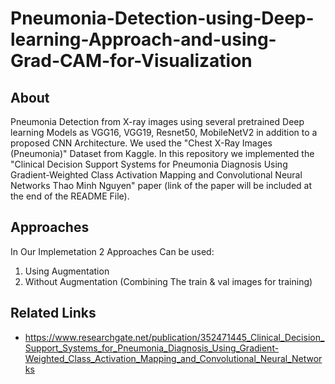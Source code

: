 # Pneumonia-Detection-using-Deep-learning-Approach-and-using-Grad-CAM-for-Visualization

## About
Pneumonia Detection from X-ray images using several pretrained Deep learning Models as VGG16, VGG19, Resnet50, MobileNetV2 in addition to a proposed CNN Architecture.
We used the "Chest X-Ray Images (Pneumonia)" Dataset from Kaggle. In this repository we implemented the "Clinical Decision Support Systems for Pneumonia Diagnosis Using Gradient-Weighted 
Class Activation Mapping and Convolutional Neural Networks Thao Minh Nguyen" paper (link of the paper will be included at the end of the README File).

## Approaches
In Our Implemetation 2 Approaches Can be used:

1. Using Augmentation
2. Without Augmentation (Combining The train & val images for training)



## Related Links
- https://www.researchgate.net/publication/352471445_Clinical_Decision_Support_Systems_for_Pneumonia_Diagnosis_Using_Gradient-Weighted_Class_Activation_Mapping_and_Convolutional_Neural_Networks
